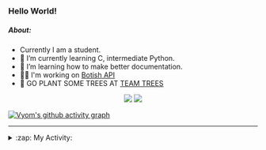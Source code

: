 ### Hello World!

##### About:
- Currently I am a student.
- 🌱 I’m currently learning C, intermediate Python.
- 🌱 I’m learning how to make better documentation.
- 👨‍💻 I'm working on [Botish API](https://github.com/Vyvy-vi/api)
- 🌱 GO PLANT SOME TREES AT [TEAM TREES](https://teamtrees.org/)

<p align="center">
  <a href="https://twitter.com/Vyvy_viM"><img target="_blank" src="https://img.shields.io/badge/twitter%20@Vyvy_viM-0D95E8?style=for-the-badge&logo=twitter&logoColor=white"/></a> 
  <a href="https://vyvy-vi.github.io/portfolio"><img target="_blank" src="https://img.shields.io/badge/-I_love_open_source-green?style=for-the-badge&logo=github&logoColor=black"/></a> 
</p>

[![Vyom's github activity graph](https://activity-graph.herokuapp.com/graph?username=Vyvy-vi)](https://github.com/ashutosh00710/github-readme-activity-graph)

---
<details>
  <summary>:zap: My Activity:</summary>
  
<!--START_SECTION:waka-->
![Code Time](http://img.shields.io/badge/Code%20Time-518%20hrs%2029%20mins-blue)

**I'm a Night 🦉** 

```text
🌞 Morning    43 commits     ██░░░░░░░░░░░░░░░░░░░░░░░   9.01% 
🌆 Daytime    117 commits    ██████░░░░░░░░░░░░░░░░░░░   24.53% 
🌃 Evening    141 commits    ███████░░░░░░░░░░░░░░░░░░   29.56% 
🌙 Night      176 commits    █████████░░░░░░░░░░░░░░░░   36.9%

```
📅 **I'm Most Productive on Sunday** 

```text
Monday       46 commits     ██░░░░░░░░░░░░░░░░░░░░░░░   9.64% 
Tuesday      76 commits     ████░░░░░░░░░░░░░░░░░░░░░   15.93% 
Wednesday    65 commits     ███░░░░░░░░░░░░░░░░░░░░░░   13.63% 
Thursday     57 commits     ███░░░░░░░░░░░░░░░░░░░░░░   11.95% 
Friday       43 commits     ██░░░░░░░░░░░░░░░░░░░░░░░   9.01% 
Saturday     56 commits     ███░░░░░░░░░░░░░░░░░░░░░░   11.74% 
Sunday       134 commits    ███████░░░░░░░░░░░░░░░░░░   28.09%

```


📊 **This Week I Spent My Time On** 

```text
🔥 Editors: 
Vim                      8 hrs 1 min         █████████████████████████   100.0%

🐱‍💻 Projects: 
puzzle-3-Vyvy-vi         1 hr 24 mins        ████░░░░░░░░░░░░░░░░░░░░░   17.56% 
puzzle-8-Vyvy-vi         1 hr 21 mins        ████░░░░░░░░░░░░░░░░░░░░░   17.02% 
puzzle-4-Vyvy-vi         1 hr 15 mins        ████░░░░░░░░░░░░░░░░░░░░░   15.71% 
MeetingAttendanceDiscordB1 hr 10 mins        ███░░░░░░░░░░░░░░░░░░░░░░   14.55% 
puzzle-5---prepare-bags-o48 mins             ██░░░░░░░░░░░░░░░░░░░░░░░   10.08%

```


 Last Updated on 09/12/2021
<!--END_SECTION:waka-->
</details>

